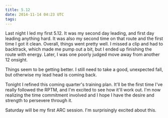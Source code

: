 ```yaml
---
title: 5.12
date: 2014-11-14 04:23 UTC
tags:
---
```


Last night I led my first 5.12. It was my second day leading, and first day leading anything hard. It was also my second time on that route and the first time I got it clean. Overall, things went pretty well. I missed a clip and had to backtrack, which made me pump out a bit, but I ended up finishing the route with energy. Later, I was one poorly judged move away from another 12 onsight.

Things seem to be getting better. I still need to take a good, unexpected fall, but otherwise my lead head is coming back.

Tonight I refined this coming quarter's training plan. It'll be the first time I've really followed the RPTM, and I'm excited to see how it'll work out. I'm now realizing the time commitment involved and I hope I have the desire and strength to persevere through it. 

Saturday will be my first ARC session. I'm surprisingly excited about this.
